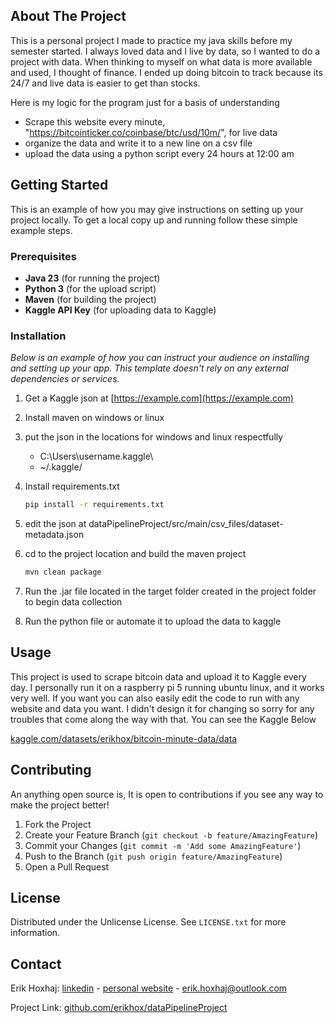 ## About The Project

This is a personal project I made to practice my java skills before my semester started. I always loved data and I live by data, so I wanted to do a project with data. When thinking to myself on what data is more available and used, I thought of finance. I ended up doing bitcoin to track because its 24/7 and live data is easier to get than stocks.

Here is my logic for the program just for a basis of understanding

* Scrape this website every minute, "https://bitcointicker.co/coinbase/btc/usd/10m/", for live data
* organize the data and write it to a new line on a csv file
* upload the data using a python script every 24 hours at 12:00 am


## Getting Started

This is an example of how you may give instructions on setting up your project locally.
To get a local copy up and running follow these simple example steps.

### Prerequisites

- **Java 23** (for running the project)
- **Python 3** (for the upload script)
- **Maven** (for building the project)
- **Kaggle API Key** (for uploading data to Kaggle)

### Installation

_Below is an example of how you can instruct your audience on installing and setting up your app. This template doesn't rely on any external dependencies or services._

1. Get a Kaggle json at [https://example.com](https://example.com)
2. Install maven on windows or linux
3. put the json in the locations for windows and linux respectfully 
    * C:\Users\username\.kaggle\
    * ~/.kaggle/
4. Install requirements.txt
   ```sh
   pip install -r requirements.txt
   ```
5. edit the json at dataPipelineProject/src/main/csv_files/dataset-metadata.json

6. cd to the project location and build the maven project
   ```sh
   mvn clean package
   ```
7. Run the .jar file located in the target folder created in the project folder to begin data collection
8. Run the python file or automate it to upload the data to kaggle



<!-- USAGE EXAMPLES -->
## Usage

This project is used to scrape bitcoin data and upload it to Kaggle every day. I personally run it on a raspberry pi 5
running ubuntu linux, and it works very well. If you want you can also easily edit the code to run with any website and data
you want. I didn't design it for changing so sorry for any troubles that come along the way with that. You can see the Kaggle
Below

[kaggle.com/datasets/erikhox/bitcoin-minute-data/data](https://www.kaggle.com/datasets/erikhox/bitcoin-minute-data/data)


<!-- CONTRIBUTING -->
## Contributing

An anything open source is, It is open to contributions if you see any way to make the project better!

1. Fork the Project
2. Create your Feature Branch (`git checkout -b feature/AmazingFeature`)
3. Commit your Changes (`git commit -m 'Add some AmazingFeature'`)
4. Push to the Branch (`git push origin feature/AmazingFeature`)
5. Open a Pull Request

<!-- LICENSE -->
## License

Distributed under the Unlicense License. See `LICENSE.txt` for more information.

## Contact

Erik Hoxhaj: [linkedin](https://www.linkedin.com/in/erikhoxhaj/) - [personal website](https://www.erikhoxhaj.com/) - erik.hoxhaj@outlook.com

Project Link: [github.com/erikhox/dataPipelineProject](https://github.com/erikhox/dataPipelineProject/)
